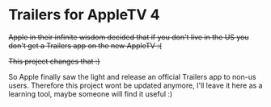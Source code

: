# Trailers for AppleTV 4
<s>Apple in their infinite wisdom decided that if you don't live in the US you don't get a Trailers app on the new AppleTV :(</s>

<s>This project changes that :)</s>

So Apple finally saw the light and release an official Trailers app to non-us users. Therefore this project wont be updated anymore, I'll leave it here as a learning tool, maybe someone will find it useful :)
